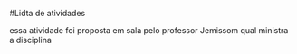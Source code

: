 #Lidta de atividades
<p>essa atividade foi proposta em sala pelo professor Jemissom qual ministra a disciplina</p>
